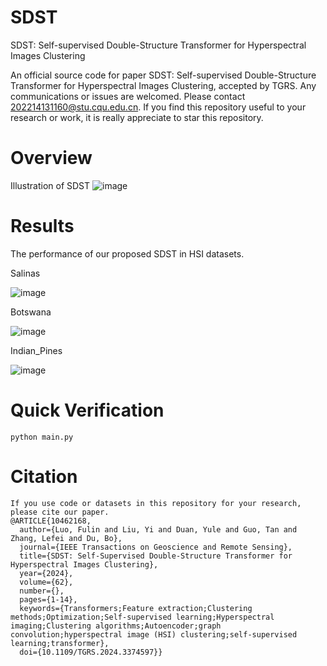 # SDST
SDST: Self-supervised Double-Structure Transformer for Hyperspectral Images Clustering

An official source code for paper SDST: Self-supervised Double-Structure Transformer for Hyperspectral Images Clustering, accepted by TGRS. Any communications or issues are welcomed. Please contact 202214131160@stu.cqu.edu.cn. If you find this repository useful to your research or work, it is really appreciate to star this repository.

# Overview
Illustration of SDST
![image](https://github.com/YiLiu1999/SDST/assets/75960351/c2d9eda1-ee00-4a14-bfd0-304bfde3d667)

# Results
The performance of our proposed SDST in HSI datasets.

Salinas

![image](https://github.com/YiLiu1999/SDST/assets/75960351/5d2d5fec-5bba-4819-8d9c-fd55d261f0db)

Botswana

![image](https://github.com/YiLiu1999/SDST/assets/75960351/76733715-8484-45e3-b245-e61310104de3)


Indian_Pines

![image](https://github.com/YiLiu1999/SDST/assets/75960351/aca1aafa-d110-4d9b-bb05-1ee45f717f28)

# Quick Verification





```
python main.py
```


# Citation

```
If you use code or datasets in this repository for your research, please cite our paper.
@ARTICLE{10462168,
  author={Luo, Fulin and Liu, Yi and Duan, Yule and Guo, Tan and Zhang, Lefei and Du, Bo},
  journal={IEEE Transactions on Geoscience and Remote Sensing}, 
  title={SDST: Self-Supervised Double-Structure Transformer for Hyperspectral Images Clustering}, 
  year={2024},
  volume={62},
  number={},
  pages={1-14},
  keywords={Transformers;Feature extraction;Clustering methods;Optimization;Self-supervised learning;Hyperspectral imaging;Clustering algorithms;Autoencoder;graph convolution;hyperspectral image (HSI) clustering;self-supervised learning;transformer},
  doi={10.1109/TGRS.2024.3374597}}
```
